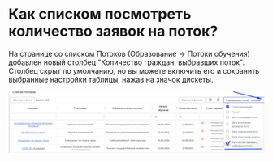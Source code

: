 # Как списком посмотреть количество заявок на поток?

На странице со списком Потоков (Образование  -> Потоки обучения)  добавлен новый столбец  "Количество граждан, выбравших поток".\
Столбец скрыт по умолчанию, но вы можете включить его и сохранить выбранные настройки таблицы, нажав на значок дискеты.

![](<../.gitbook/assets/image (141).png>)
